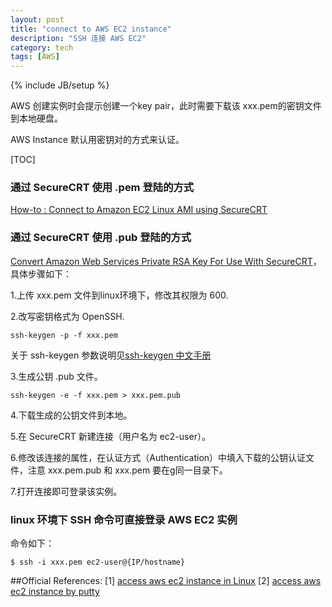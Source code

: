 ```yaml
---
layout: post
title: "connect to AWS EC2 instance"
description: "SSH 连接 AWS EC2"
category: tech
tags: [AWS]
---
```

{% include JB/setup %}

AWS 创建实例时会提示创建一个key pair，此时需要下载该 xxx.pem的密钥文件到本地硬盘。

AWS Instance 默认用密钥对的方式来认证。

[TOC]

### 通过 SecureCRT 使用 .pem 登陆的方式

[How-to : Connect to Amazon EC2 Linux AMI using SecureCRT ](http://blog.skufel.net/2012/09/how-to-connect-to-amazon-ec2-linux-ami-using-securecrt/)

### 通过 SecureCRT 使用 .pub 登陆的方式

[Convert Amazon Web Services Private RSA Key For Use With SecureCRT](http://www.question-defense.com/2009/10/01/convert-amazon-web-services-private-rsa-key-for-use-with-securecrt)，具体步骤如下：  

1.上传 xxx.pem 文件到linux环境下，修改其权限为 600.

2.改写密钥格式为 OpenSSH.

	ssh-keygen -p -f xxx.pem

关于 ssh-keygen 参数说明见[ssh-keygen 中文手册](http://www.jinbuguo.com/openssh/ssh-keygen.html)

3.生成公钥 .pub 文件。

	ssh-keygen -e -f xxx.pem > xxx.pem.pub

4.下载生成的公钥文件到本地。

5.在 SecureCRT 新建连接（用户名为 ec2-user）。

6.修改该连接的属性，在认证方式（Authentication）中填入下载的公钥认证文件，注意 xxx.pem.pub 和 xxx.pem 要在g同一目录下。

7.打开连接即可登录该实例。  

### linux 环境下 SSH 命令可直接登录 AWS EC2 实例

命令如下：

	$ ssh -i xxx.pem ec2-user@{IP/hostname}


##Official References:
[1] [access aws ec2 instance in Linux](http://docs.aws.amazon.com/AWSEC2/latest/UserGuide/AccessingInstancesLinux.html)
[2] [access aws ec2 instance by putty](http://docs.aws.amazon.com/AWSEC2/latest/UserGuide/putty.html)


